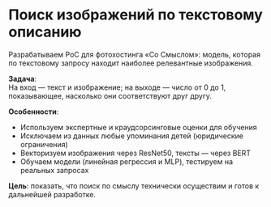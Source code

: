 # Поиск изображений по текстовому описанию

Разрабатываем PoC для фотохостинга «Со Смыслом»: модель, которая по текстовому запросу находит наиболее релевантные изображения.

**Задача**:  
На вход — текст и изображение; на выходе — число от 0 до 1, показывающее, насколько они соответствуют друг другу.

**Особенности**:  
- Используем экспертные и краудсорсинговые оценки для обучения  
- Исключаем из данных любые упоминания детей (юридические ограничения)  
- Векторизуем изображения через ResNet50, тексты — через BERT  
- Обучаем модели (линейная регрессия и MLP), тестируем на реальных запросах  

**Цель**: показать, что поиск по смыслу технически осуществим и готов к дальнейшей разработке.
